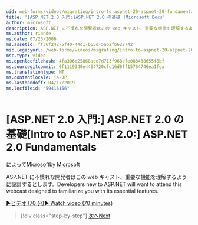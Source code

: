 ```yaml
---
uid: web-forms/videos/migrating/intro-to-aspnet-20-aspnet-20-fundamentals
title: '[ASP.NET 2.0 入門:]ASP.NET 2.0 の基礎 |Microsoft Docs'
author: microsoft
description: ASP.NET に不慣れな開発者はこの web キャスト、重要な機能を理解するように設計するとします。
ms.author: riande
ms.date: 07/25/2006
ms.assetid: ff36f242-5f40-44d1-b65d-5ab2fb622742
msc.legacyurl: /web-forms/videos/migrating/intro-to-aspnet-20-aspnet-20-fundamentals
msc.type: video
ms.openlocfilehash: 4fa306d25868ace7d713f968efe083438655f8bf
ms.sourcegitcommit: 0f1119340e4464720cfd16d0ff15764746ea1fea
ms.translationtype: MT
ms.contentlocale: ja-JP
ms.lasthandoff: 04/17/2019
ms.locfileid: "59416156"
---
```

# <a name="intro-to-aspnet-20-aspnet-20-fundamentals"></a><span data-ttu-id="ef739-103">[ASP.NET 2.0 入門:] ASP.NET 2.0 の基礎</span><span class="sxs-lookup"><span data-stu-id="ef739-103">[Intro to ASP.NET 2.0:] ASP.NET 2.0 Fundamentals</span></span>

<span data-ttu-id="ef739-104">によって[Microsoft](https://github.com/microsoft)</span><span class="sxs-lookup"><span data-stu-id="ef739-104">by [Microsoft](https://github.com/microsoft)</span></span>

<span data-ttu-id="ef739-105">ASP.NET に不慣れな開発者はこの web キャスト、重要な機能を理解するように設計するとします。</span><span class="sxs-lookup"><span data-stu-id="ef739-105">Developers new to ASP.NET will want to attend this webcast designed to familiarize you with its essential features.</span></span>

[<span data-ttu-id="ef739-106">&#9654;ビデオ (70 分)</span><span class="sxs-lookup"><span data-stu-id="ef739-106">&#9654; Watch video (70 minutes)</span></span>](https://channel9.msdn.com/Blogs/ASP-NET-Site-Videos/intro-to-aspnet-20-aspnet-20-fundamentals)

> [!div class="step-by-step"]
> [<span data-ttu-id="ef739-107">次へ</span><span class="sxs-lookup"><span data-stu-id="ef739-107">Next</span></span>](intro-to-aspnet-20-user-interface-elements.md)
